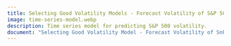 ```yaml
---
title: Selecting Good Volatility Models - Forecast Volatility of S&P 500
image: time-series-model.webp
description: Time series model for predicting S&P 500 volatility.
document: "Selecting Good Volatility Model - Forecast Volatility of SnP 500.pdf"
---
```

